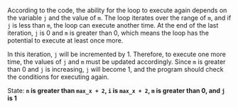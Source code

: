 According to the code, the ability for the loop to execute again depends on the variable `j` and the value of `m`. The loop iterates over the range of `m`, and if `j` is less than `m`, the loop can execute another time. At the end of the last iteration, `j` is 0 and `m` is greater than 0, which means the loop has the potential to execute at least once more. 

In this iteration, `j` will be incremented by 1. Therefore, to execute one more time, the values of `j` and `m` must be updated accordingly. Since `m` is greater than 0 and `j` is increasing, `j` will become 1, and the program should check the conditions for executing again.

State: **`n` is greater than `max_x + 2`, `i` is `max_x + 2`, `m` is greater than 0, and `j` is 1**